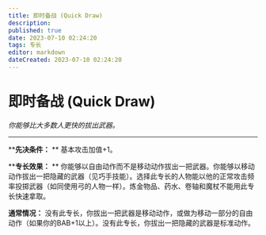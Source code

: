 ```yaml
---
title: 即时备战 (Quick Draw)
description: 
published: true
date: 2023-07-10 02:24:20
tags: 专长
editor: markdown
dateCreated: 2023-07-10 02:24:20
---
```


# 即时备战 (Quick Draw)

_你能够比大多数人更快的拔出武器。_

---

****先决条件：** ** 基本攻击加值+1。

****专长效果：** **
你能够以自由动作而不是移动动作拔出一把武器。你能够以移动动作拔出一把隐藏的武器（见巧手技能）。选择此专长的人物能以他的正常攻击频率投掷武器（如同使用弓的人物一样）。炼金物品、药水、卷轴和魔杖不能用此专长快速拿取。

**通常情况：** 没有此专长，你拔出一把武器是移动动作，或做为移动一部分的自由动作（如果你的BAB+1以上）。没有此专长，你拔出一把隐藏的武器是标准动作。

